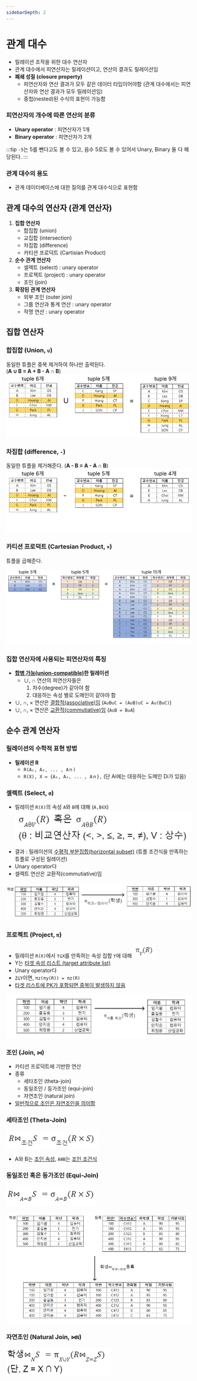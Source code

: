 ```yaml
---
sidebarDepth: 2
---
```


# 관계 대수
- 릴레이션 조작을 위한 대수 연산자
- 관계 대수에서 피연산자는 릴레이션이고, 연산의 결과도 릴레이션임
- **폐쇄 성질 (closure property)**
  - 피연산자와 연산 결과가 모두 같은 데이터 타입이어야함 (관계 대수에서는 피연산자와 연산 결과가 모두 릴레이션임)
  - 중첩(nested)된 수식의 표현이 가능함

### 피연산자의 개수에 따른 연산의 분류
- **Unary operator** : 피연산자가 1개
- **Binary operator** : 피연산자가 2개

:::tip
`-5`는 5를 뺀다고도 볼 수 있고, 음수 5로도 볼 수 있어서 Unary, Binary 둘 다 해당된다.
:::

### 관계 대수의 용도
- 관계 데이터베이스에 대한 질의를 관계 대수식으로 표현함

## 관계 대수의 연산자 (관계 연산자)
1. **집합 연산자**
   - 합집합 (union)
   - 교집합 (intersection)
   - 차집합 (difference)
   - 카티션 프로덕트 (Cartisian Product)
2. **순수 관계 연산자**
   - 셀렉트 (select) : unary operator
   - 프로젝트 (project) : unary operator
   - 조인 (join)
3. **확장된 관계 연산자**
   - 외부 조인 (outer join)
   - 그룹 연산과 통계 연산 : unary operator
   - 작명 연산 : unary operator

## 집합 연산자
### 합집합 (Union, `∪`)
동일한 튜플은 중복 제거하여 하나만 출력된다.  
(**A ∪ B = A + B - A ∩ B**)  
![/images/TIL/CS-Database/관계대수/합집합.png](/images/TIL/CS-Database/관계대수/합집합.png)  

### 차집합 (difference, `-`)
동일한 튜플을 제거해준다.
(**A - B = A - A ∩ B**)  
![/images/TIL/CS-Database/관계대수/차집합.png](/images/TIL/CS-Database/관계대수/차집합.png)  

### 카티션 프로덕트 (Cartesian Product, `×`)
튜플을 곱해준다.  

![/images/TIL/CS-Database/관계대수/카티션-프로덕트.png](/images/TIL/CS-Database/관계대수/카티션-프로덕트.png)  


### 집합 연산자에 사용되는 피연산자의 특징
- **<u>합병 가능(union-compatible)</u>한 릴레이션**
  - ∪, ∩ 연산의 피연산자들은
    1. 차수(degree)가 같아야 함
    2. 대응하는 속성 별로 도메인이 같아야 함
- ∪, ∩, × 연산은 <u>결합적(associative)임</u> (`A∪B∪C = (A∪B)∪C = A∪(B∪C)`)  
- ∪, ∩, × 연산은 <u>교환적(commutiative)임</u> (`A∪B = B∪A`)


## 순수 관계 연산자
### 릴레이션의 수학적 표현 방법
- **릴레이션 R**
  - `R(A₁, A₂, ... , Aｎ)`
  - `R(X), X = {A₁, A₂, ... , Aｎ},` (단 Ai에는 대응하는 도메인 Di가 있음)

### 셀렉트 (Select, `σ`)
- 릴레이션 `R(X)`의 속성 `A`와 `B`에 대해 (`A,B∈X`)  
![/images/TIL/CS-Database/관계대수/튜플-조건식.png](/images/TIL/CS-Database/관계대수/튜플-조건식.png)  
- 결과 : 릴레이션의 <u>수평적 부분집합(horizontal subset)</u> (튜플 조건식을 만족하는 튜플로 구성된 릴레이션)
- Unary operator다
- 셀렉트 연산은 교환적(commutiative)임

![/images/TIL/CS-Database/관계대수/튜플-조건식.png](/images/TIL/CS-Database/관계대수/셀렉트.png)  

### 프로젝트 (Project, `π`)
- 릴레이션 `R(X)`에서 `Y⊆X`를 만족하는 속성 집합 `Y`에 대해 
![/images/TIL/CS-Database/관계대수/프로젝트-조건식.png](/images/TIL/CS-Database/관계대수/프로젝트-조건식.png)  
- Y는 <u>타겟 속성 리스트 (target attribute list)</u>
- Unary operator다
- `Z⊆Y`이면, `πz(πy(R)) = πz(R)`
- <u>타겟 리스트에 PK가 포함되면 중복이 발생하지 않음</u>

![/images/TIL/CS-Database/관계대수/프로젝트.png](/images/TIL/CS-Database/관계대수/프로젝트.png)  

### 조인 (Join, `⋈`)
- 카티션 프로덕트에 기반한 연산
- 종류
  - 세타조인 (theta-join)
  - 동일조인 / 등가조인 (equi-join)
  - 자연조인 (natural join)
- <u>일반적으로 조인은 자연조인을 의미함</u>

### 세타조인 (Theta-Join)
![/images/TIL/CS-Database/관계대수/세타조인-조건식.png](/images/TIL/CS-Database/관계대수/세타조인-조건식.png)  
- A와 B는 <u>조인 속성</u>, `AθB`는 <u>조인 조건식</u>

### 동일조인 혹은 등가조인 (Equi-Join)
![/images/TIL/CS-Database/관계대수/동일조인-조건식.png](/images/TIL/CS-Database/관계대수/동일조인-조건식.png)  

![/images/TIL/CS-Database/관계대수/동일조인.png](/images/TIL/CS-Database/관계대수/동일조인.png)  

### 자연조인 (Natural Join, `⋈N`)
![/images/TIL/CS-Database/관계대수/자연조인-조건식.png](/images/TIL/CS-Database/관계대수/자연조인-조건식.png)  